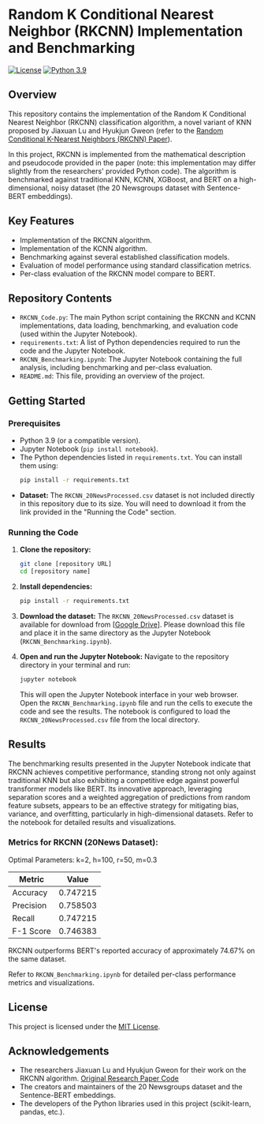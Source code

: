 # Random K Conditional Nearest Neighbor (RKCNN) Implementation and Benchmarking

[![License](https://img.shields.io/badge/License-MIT-yellow.svg)](https://opensource.org/licenses/MIT) [![Python 3.9](https://img.shields.io/badge/python-3.9-blue.svg)](https://www.python.org/downloads/release/python-390/) 

## Overview

This repository contains the implementation of the Random K Conditional Nearest Neighbor (RKCNN) classification algorithm, a novel variant of KNN proposed by Jiaxuan Lu and Hyukjun Gweon (refer to the [Random Conditional K-Nearest Neighbors (RKCNN) Paper](https://peerj.com/articles/cs-2497/)).

In this project, RKCNN is implemented from the mathematical description and pseudocode provided in the paper (note: this implementation may differ slightly from the researchers' provided Python code). The algorithm is benchmarked against traditional KNN, KCNN, XGBoost, and BERT on a high-dimensional, noisy dataset (the 20 Newsgroups dataset with Sentence-BERT embeddings).

## Key Features

* Implementation of the RKCNN algorithm.
* Implementation of the KCNN algorithm.
* Benchmarking against several established classification models.
* Evaluation of model performance using standard classification metrics.
* Per-class evaluation of the RKCNN model compare to BERT.

## Repository Contents

* `RKCNN_Code.py`: The main Python script containing the RKCNN and KCNN implementations, data loading, benchmarking, and evaluation code (used within the Jupyter Notebook).
* `requirements.txt`: A list of Python dependencies required to run the code and the Jupyter Notebook.
* `RKCNN_Benchmarking.ipynb`: The Jupyter Notebook containing the full analysis, including benchmarking and per-class evaluation.
* `README.md`: This file, providing an overview of the project.

## Getting Started

### Prerequisites

* Python 3.9 (or a compatible version).
* Jupyter Notebook (`pip install notebook`).
* The Python dependencies listed in `requirements.txt`. You can install them using:
    ```bash
    pip install -r requirements.txt
    ```
* **Dataset:** The `RKCNN_20NewsProcessed.csv` dataset is not included directly in this repository due to its size. You will need to download it from the link provided in the "Running the Code" section.

### Running the Code

1.  **Clone the repository:**
    ```bash
    git clone [repository URL]
    cd [repository name]
    ```
2.  **Install dependencies:**
    ```bash
    pip install -r requirements.txt
    ```
3.  **Download the dataset:**
    The `RKCNN_20NewsProcessed.csv` dataset is available for download from [[Google Drive](https://drive.google.com/file/d/1HiJTX-LuHD5e_qmgaeehxfBH5XjYaX_n/view?usp=sharing)]. Please download this file and place it in the same directory as the Jupyter Notebook (`RKCNN_Benchmarking.ipynb`).

4.  **Open and run the Jupyter Notebook:**
    Navigate to the repository directory in your terminal and run:
    ```bash
    jupyter notebook
    ```
    This will open the Jupyter Notebook interface in your web browser. Open the `RKCNN_Benchmarking.ipynb` file and run the cells to execute the code and see the results. The notebook is configured to load the `RKCNN_20NewsProcessed.csv` file from the local directory.

## Results

The benchmarking results presented in the Jupyter Notebook indicate that RKCNN achieves competitive performance, standing strong not only against traditional KNN but also exhibiting a competitive edge against powerful transformer models like BERT. Its innovative approach, leveraging separation scores and a weighted aggregation of predictions from random feature subsets, appears to be an effective strategy for mitigating bias, variance, and overfitting, particularly in high-dimensional datasets. Refer to the notebook for detailed results and visualizations.

### Metrics for RKCNN (20News Dataset):

Optimal Parameters:
k=2, h=100, r=50, m=0.3

| Metric    | Value    |
|-----------|----------|
| Accuracy  | 0.747215 |
| Precision | 0.758503 |
| Recall    | 0.747215 |
| F-1 Score | 0.746383 |

RKCNN outperforms BERT's reported accuracy of approximately 74.67% on the same dataset.

Refer to `RKCNN_Benchmarking.ipynb` for detailed per-class performance metrics and visualizations.

## License

This project is licensed under the [MIT License](https://opensource.org/licenses/MIT). 


## Acknowledgements

* The researchers Jiaxuan Lu and Hyukjun Gweon for their work on the RKCNN algorithm. [Original Research Paper Code](https://dfzljdn9uc3pi.cloudfront.net/2025/cs-2497/1/RandomkCNN.py)
* The creators and maintainers of the 20 Newsgroups dataset and the Sentence-BERT embeddings.
* The developers of the Python libraries used in this project (scikit-learn, pandas, etc.).
